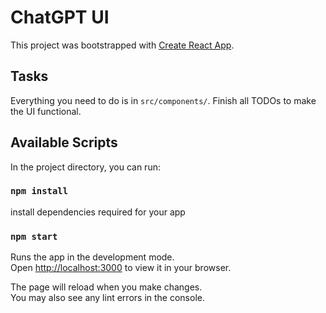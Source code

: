 # ChatGPT UI

This project was bootstrapped with [Create React App](https://github.com/facebook/create-react-app).


## Tasks
Everything you need to do is in `src/components/`. Finish all TODOs to make the UI functional.


## Available Scripts

In the project directory, you can run:

### `npm install`
install dependencies required for your app

### `npm start`

Runs the app in the development mode.\
Open [http://localhost:3000](http://localhost:3000) to view it in your browser.

The page will reload when you make changes.\
You may also see any lint errors in the console.
